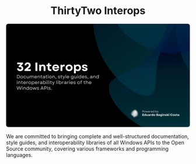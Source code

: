 <h1 align="center">ThirtyTwo Interops</h1>

<img src="./modern.png" alt="Social Media Image. It features a white header with the prominent text ‘ThirtyTwo Interops.’ Below that, in a light gray color, there’s a smaller description that reads ‘Documentation, style guides, and interoperability libraries of the Windows APIs.’ In the bottom right corner, there’s a minimalist logo accompanied by the auxiliary text ‘Powered by Eduardo Baginski Costa’ (creator of ThirtyTwo Interops), left-aligned." title="ThirtyTwo Interops - Social Media Banner"/>

<p>
  We are committed to bringing complete and well-structured documentation, style guides, and interoperability libraries of all Windows APIs to the Open Source community, covering various frameworks and programming languages.
</p>
